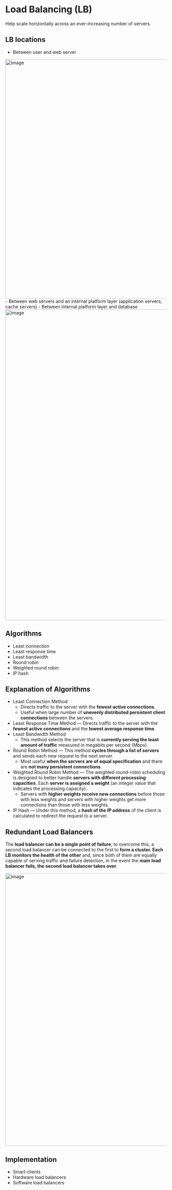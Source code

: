 Load Balancing (LB)
====

Help scale horizontally across an ever-increasing number of servers.

## LB locations
- Between user and web server
<img width="747" alt="image" src="https://user-images.githubusercontent.com/5825394/136702177-2705ea3d-dddb-45b0-9d3f-946ff8125382.png">
- Between web servers and an internal platform layer (application servers, cache servers)
- Between internal platform layer and database
<img width="971" alt="image" src="https://user-images.githubusercontent.com/5825394/136702196-3953d364-5343-48e9-a341-b8acf7435ed4.png">


## Algorithms
- Least connection
- Least response time
- Least bandwidth
- Round robin
- Weighted round robin
- IP hash

## Explanation of Algorithms
- Least Connection Method
  - Directs traffic to the server with the **fewest active connections**. 
  - Useful when large number of **unevenly distributed persistent client connections** between the servers.
- Least Response Time Method 
  — Directs traffic to the server with the **fewest active connections** and the **lowest average response time**.
- Least Bandwidth Method 
  - This method selects the server that is **currently serving the least amount of traffic** measured in megabits per second (Mbps).
- Round Robin Method 
  — This method **cycles through a list of servers** and sends each new request to the next server.
  - Most useful **when the servers are of equal specification** and there are **not many persistent connections**.
- Weighted Round Robin Method 
  — The weighted round-robin scheduling is designed to better handle **servers with different processing capacities**. Each **server is assigned a weight** (an integer value that indicates the processing capacity). 
  - Servers with **higher weights receive new connections** before those with less weights and servers with higher weights get more connections than those with less weights.
- IP Hash 
  — Under this method, a **hash of the IP address** of the client is calculated to redirect the request to a server.

## Redundant Load Balancers
The **load balancer can be a single point of failure**; to overcome this, a second load balancer can be connected to the first to **form a cluster. Each LB monitors the health of the other** and, since both of them are equally capable of serving traffic and failure detection, in the event the **main load balancer fails, the second load balancer takes over**.

<img width="852" alt="image" src="https://user-images.githubusercontent.com/5825394/136702631-1a6c8d4c-095d-4bc8-ab6f-9e77940a1476.png">


## Implementation
- Smart clients
- Hardware load balancers
- Software load balancers
